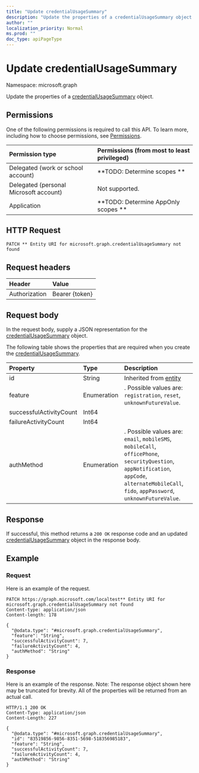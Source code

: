 ```yaml
---
title: "Update credentialUsageSummary"
description: "Update the properties of a credentialUsageSummary object."
author: ""
localization_priority: Normal
ms.prod: ""
doc_type: apiPageType
---
```


# Update credentialUsageSummary

Namespace: microsoft.graph

Update the properties of a [credentialUsageSummary](../resources/credentialusagesummary.md) object.

## Permissions
One of the following permissions is required to call this API. To learn more, including how to choose permissions, see [Permissions](/concepts/permissions-reference.md).

|Permission type|Permissions (from most to least privileged)|
|:---|:---|
|Delegated (work or school account)|**TODO: Determine scopes **|
|Delegated (personal Microsoft account)|Not supported.|
|Application|**TODO: Determine AppOnly scopes **|

## HTTP Request
<!-- {
  "blockType": "ignored"
}
-->
``` http
PATCH ** Entity URI for microsoft.graph.credentialUsageSummary not found
```

## Request headers
|Header|Value|
|:---|:---|
|Authorization|Bearer {token}|

## Request body
In the request body, supply a JSON representation for the [credentialUsageSummary](../resources/credentialusagesummary.md) object.

The following table shows the properties that are required when you create the [credentialUsageSummary](../resources/credentialusagesummary.md).

|Property|Type|Description|
|:---|:---|:---|
|id|String| Inherited from [entity](../resources/entity.md)|
|feature|Enumeration|. Possible values are: `registration`, `reset`, `unknownFutureValue`.|
|successfulActivityCount|Int64||
|failureActivityCount|Int64||
|authMethod|Enumeration|. Possible values are: `email`, `mobileSMS`, `mobileCall`, `officePhone`, `securityQuestion`, `appNotification`, `appCode`, `alternateMobileCall`, `fido`, `appPassword`, `unknownFutureValue`.|



## Response
If successful, this method returns a `200 OK` response code and an updated [credentialUsageSummary](../resources/credentialusagesummary.md) object in the response body.

## Example

### Request
Here is an example of the request.
<!-- {
  "blockType": "request",
  "name": "update_credentialusagesummary"
}
-->
``` http
PATCH https://graph.microsoft.com/localtest** Entity URI for microsoft.graph.credentialUsageSummary not found
Content-type: application/json
Content-length: 178

{
  "@odata.type": "#microsoft.graph.credentialUsageSummary",
  "feature": "String",
  "successfulActivityCount": 7,
  "failureActivityCount": 4,
  "authMethod": "String"
}
```

### Response
Here is an example of the response. Note: The response object shown here may be truncated for brevity. All of the properties will be returned from an actual call.
<!-- {
  "blockType": "response",
  "truncated": true
}
-->
``` http
HTTP/1.1 200 OK
Content-Type: application/json
Content-Length: 227

{
  "@odata.type": "#microsoft.graph.credentialUsageSummary",
  "id": "83519856-9856-8351-5698-518356985183",
  "feature": "String",
  "successfulActivityCount": 7,
  "failureActivityCount": 4,
  "authMethod": "String"
}
```

